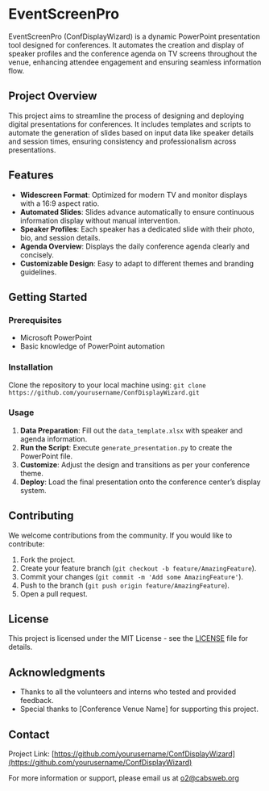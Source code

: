 # EventScreenPro

EventScreenPro (ConfDisplayWizard) is a dynamic PowerPoint presentation tool designed for conferences. It automates the creation and display of speaker profiles and the conference agenda on TV screens throughout the venue, enhancing attendee engagement and ensuring seamless information flow.

## Project Overview

This project aims to streamline the process of designing and deploying digital presentations for conferences. It includes templates and scripts to automate the generation of slides based on input data like speaker details and session times, ensuring consistency and professionalism across presentations.

## Features

- **Widescreen Format**: Optimized for modern TV and monitor displays with a 16:9 aspect ratio.
- **Automated Slides**: Slides advance automatically to ensure continuous information display without manual intervention.
- **Speaker Profiles**: Each speaker has a dedicated slide with their photo, bio, and session details.
- **Agenda Overview**: Displays the daily conference agenda clearly and concisely.
- **Customizable Design**: Easy to adapt to different themes and branding guidelines.

## Getting Started

### Prerequisites

- Microsoft PowerPoint
- Basic knowledge of PowerPoint automation

### Installation

Clone the repository to your local machine using: ```git clone https://github.com/yourusername/ConfDisplayWizard.git```


### Usage

1. **Data Preparation**: Fill out the `data_template.xlsx` with speaker and agenda information.
2. **Run the Script**: Execute `generate_presentation.py` to create the PowerPoint file.
3. **Customize**: Adjust the design and transitions as per your conference theme.
4. **Deploy**: Load the final presentation onto the conference center’s display system.

## Contributing

We welcome contributions from the community. If you would like to contribute:

1. Fork the project.
2. Create your feature branch (`git checkout -b feature/AmazingFeature`).
3. Commit your changes (`git commit -m 'Add some AmazingFeature'`).
4. Push to the branch (`git push origin feature/AmazingFeature`).
5. Open a pull request.

## License

This project is licensed under the MIT License - see the [LICENSE](LICENSE) file for details.

## Acknowledgments

- Thanks to all the volunteers and interns who tested and provided feedback.
- Special thanks to [Conference Venue Name] for supporting this project.

## Contact

Project Link: [https://github.com/yourusername/ConfDisplayWizard](https://github.com/yourusername/ConfDisplayWizard)

For more information or support, please email us at o2@cabsweb.org
